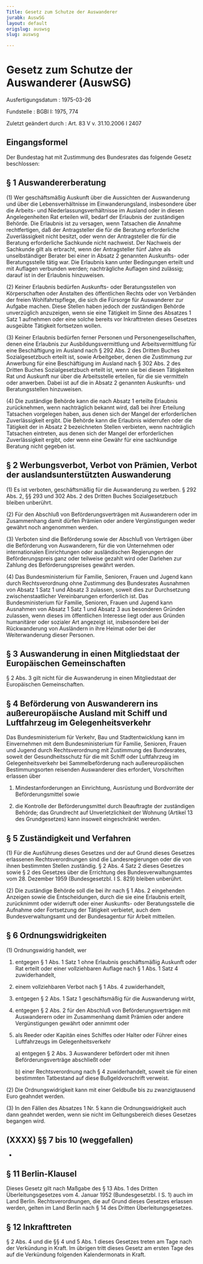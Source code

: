 ```yaml
---
Title: Gesetz zum Schutze der Auswanderer
jurabk: AuswSG
layout: default
origslug: auswsg
slug: auswsg

---
```


# Gesetz zum Schutze der Auswanderer (AuswSG)

Ausfertigungsdatum
:   1975-03-26

Fundstelle
:   BGBl I: 1975, 774

Zuletzt geändert durch
:   Art. 83 V v. 31.10.2006 I 2407

## Eingangsformel

Der Bundestag hat mit Zustimmung des Bundesrates das folgende Gesetz
beschlossen:

## § 1 Auswandererberatung

(1) Wer geschäftsmäßig Auskunft über die Aussichten der Auswanderung
und über die Lebensverhältnisse im Einwanderungsland, insbesondere
über die Arbeits- und Niederlassungsverhältnisse im Ausland oder in
diesen Angelegenheiten Rat erteilen will, bedarf der Erlaubnis der
zuständigen Behörde. Die Erlaubnis ist zu versagen, wenn Tatsachen die
Annahme rechtfertigen, daß der Antragsteller die für die Beratung
erforderliche Zuverlässigkeit nicht besitzt, oder wenn der
Antragsteller die für die Beratung erforderliche Sachkunde nicht
nachweist. Der Nachweis der Sachkunde gilt als erbracht, wenn der
Antragsteller fünf Jahre als unselbständiger Berater bei einer in
Absatz 2 genannten Auskunfts- oder Beratungsstelle tätig war. Die
Erlaubnis kann unter Bedingungen erteilt und mit Auflagen verbunden
werden; nachträgliche Auflagen sind zulässig; darauf ist in der
Erlaubnis hinzuweisen.

(2) Keiner Erlaubnis bedürfen Auskunfts- oder Beratungsstellen von
Körperschaften oder Anstalten des öffentlichen Rechts oder von
Verbänden der freien Wohlfahrtspflege, die sich die Fürsorge für
Auswanderer zur Aufgabe machen. Diese Stellen haben jedoch der
zuständigen Behörde unverzüglich anzuzeigen, wenn sie eine Tätigkeit
im Sinne des Absatzes 1 Satz 1 aufnehmen oder eine solche bereits vor
Inkrafttreten dieses Gesetzes ausgeübte Tätigkeit fortsetzen wollen.

(3) Keiner Erlaubnis bedürfen ferner Personen und
Personengesellschaften, denen eine Erlaubnis zur
Ausbildungsvermittlung und Arbeitsvermittlung für eine Beschäftigung
im Ausland nach § 292 Abs. 2 des Dritten Buches Sozialgesetzbuch
erteilt ist, sowie Arbeitgeber, denen die Zustimmung zur Anwerbung für
eine Beschäftigung im Ausland nach § 302 Abs. 2 des Dritten Buches
Sozialgesetzbuch erteilt ist, wenn sie bei diesen Tätigkeiten Rat und
Auskunft nur über die Arbeitsstelle erteilen, für die sie vermitteln
oder anwerben. Dabei ist auf die in Absatz 2 genannten Auskunfts- und
Beratungsstellen hinzuweisen.

(4) Die zuständige Behörde kann die nach Absatz 1 erteilte Erlaubnis
zurücknehmen, wenn nachträglich bekannt wird, daß bei ihrer Erteilung
Tatsachen vorgelegen haben, aus denen sich der Mangel der
erforderlichen Zuverlässigkeit ergibt. Die Behörde kann die Erlaubnis
widerrufen oder die Tätigkeit der in Absatz 2 bezeichneten Stellen
verbieten, wenn nachträglich Tatsachen eintreten, aus denen sich der
Mangel der erforderlichen Zuverlässigkeit ergibt, oder wenn eine
Gewähr für eine sachkundige Beratung nicht gegeben ist.

## § 2 Werbungsverbot, Verbot von Prämien, Verbot der auslandsunterstützten Auswanderung

(1) Es ist verboten, geschäftsmäßig für die Auswanderung zu werben. §
292 Abs. 2, §§ 293 und 302 Abs. 2 des Dritten Buches Sozialgesetzbuch
bleiben unberührt.

(2) Für den Abschluß von Beförderungsverträgen mit Auswanderern oder
im Zusammenhang damit dürfen Prämien oder andere Vergünstigungen weder
gewährt noch angenommen werden.

(3) Verboten sind die Beförderung sowie der Abschluß von Verträgen
über die Beförderung von Auswanderern, für die von Unternehmen oder
internationalen Einrichtungen oder ausländischen Regierungen der
Beförderungspreis ganz oder teilweise gezahlt wird oder Darlehen zur
Zahlung des Beförderungspreises gewährt werden.

(4) Das Bundesministerium für Familie, Senioren, Frauen und Jugend
kann durch Rechtsverordnung ohne Zustimmung des Bundesrates Ausnahmen
von Absatz 1 Satz 1 und Absatz 3 zulassen, soweit dies zur
Durchsetzung zwischenstaatlicher Vereinbarungen erforderlich ist. Das
Bundesministerium für Familie, Senioren, Frauen und Jugend kann
Ausnahmen von Absatz 1 Satz 1 und Absatz 3 aus besonderen Gründen
zulassen, wenn dieses im öffentlichen Interesse liegt oder aus Gründen
humanitärer oder sozialer Art angezeigt ist, insbesondere bei der
Rückwanderung von Ausländern in ihre Heimat oder bei der
Weiterwanderung dieser Personen.

## § 3 Auswanderung in einen Mitgliedstaat der Europäischen Gemeinschaften

§ 2 Abs. 3 gilt nicht für die Auswanderung in einen Mitgliedstaat der
Europäischen Gemeinschaften.

## § 4 Beförderung von Auswanderern ins außereuropäische Ausland mit Schiff und Luftfahrzeug im Gelegenheitsverkehr

Das Bundesministerium für Verkehr, Bau und Stadtentwicklung kann im
Einvernehmen mit dem Bundesministerium für Familie, Senioren, Frauen
und Jugend durch Rechtsverordnung mit Zustimmung des Bundesrates,
soweit der Gesundheitsschutz für die mit Schiff oder Luftfahrzeug im
Gelegenheitsverkehr bei Sammelbeförderung nach außereuropäischen
Bestimmungsorten reisenden Auswanderer dies erfordert, Vorschriften
erlassen über

1.  Mindestanforderungen an Einrichtung, Ausrüstung und Bordvorräte der
    Beförderungsmittel sowie


2.  die Kontrolle der Beförderungsmittel durch Beauftragte der zuständigen
    Behörde; das Grundrecht auf Unverletzlichkeit der Wohnung (Artikel 13
    des Grundgesetzes) kann insoweit eingeschränkt werden.

## § 5 Zuständigkeit und Verfahren

(1) Für die Ausführung dieses Gesetzes und der auf Grund dieses
Gesetzes erlassenen Rechtsverordnungen sind die Landesregierungen oder
die von ihnen bestimmten Stellen zuständig. § 2 Abs. 4 Satz 2 dieses
Gesetzes sowie § 2 des Gesetzes über die Errichtung des
Bundesverwaltungsamtes vom 28. Dezember 1959 (Bundesgesetzbl. I S.
829) bleiben unberührt.

(2) Die zuständige Behörde soll die bei ihr nach § 1 Abs. 2
eingehenden Anzeigen sowie die Entscheidungen, durch die sie eine
Erlaubnis erteilt, zurücknimmt oder widerruft oder einer Auskunfts-
oder Beratungsstelle die Aufnahme oder Fortsetzung der Tätigkeit
verbietet, auch dem Bundesverwaltungsamt und der Bundesagentur für
Arbeit mitteilen.

## § 6 Ordnungswidrigkeiten

(1) Ordnungswidrig handelt, wer

1.  entgegen § 1 Abs. 1 Satz 1 ohne Erlaubnis geschäftsmäßig Auskunft oder
    Rat erteilt oder einer vollziehbaren Auflage nach § 1 Abs. 1 Satz 4
    zuwiderhandelt,


2.  einem vollziehbaren Verbot nach § 1 Abs. 4 zuwiderhandelt,


3.  entgegen § 2 Abs. 1 Satz 1 geschäftsmäßig für die Auswanderung wirbt,


4.  entgegen § 2 Abs. 2 für den Abschluß von Beförderungsverträgen mit
    Auswanderern oder im Zusammenhang damit Prämien oder andere
    Vergünstigungen gewährt oder annimmt oder


5.  als Reeder oder Kapitän eines Schiffes oder Halter oder Führer eines
    Luftfahrzeugs im Gelegenheitsverkehr

    a)  entgegen § 2 Abs. 3 Auswanderer befördert oder mit ihnen
        Beförderungsverträge abschließt oder


    b)  einer Rechtsverordnung nach § 4 zuwiderhandelt, soweit sie für einen
        bestimmten Tatbestand auf diese Bußgeldvorschrift verweist.







(2) Die Ordnungswidrigkeit kann mit einer Geldbuße bis zu
zwanzigtausend Euro geahndet werden.

(3) In den Fällen des Absatzes 1 Nr. 5 kann die Ordnungswidrigkeit
auch dann geahndet werden, wenn sie nicht im Geltungsbereich dieses
Gesetzes begangen wird.

## (XXXX) §§ 7 bis 10 (weggefallen)

-

## § 11 Berlin-Klausel

Dieses Gesetz gilt nach Maßgabe des § 13 Abs. 1 des Dritten
Überleitungsgesetzes vom 4. Januar 1952 (Bundesgesetzbl. I S. 1) auch
im Land Berlin. Rechtsverordnungen, die auf Grund dieses Gesetzes
erlassen werden, gelten im Land Berlin nach § 14 des Dritten
Überleitungsgesetzes.

## § 12 Inkrafttreten

§ 2 Abs. 4 und die §§ 4 und 5 Abs. 1 dieses Gesetzes treten am Tage
nach der Verkündung in Kraft. Im übrigen tritt dieses Gesetz am ersten
Tage des auf die Verkündung folgenden Kalendermonats in Kraft.

